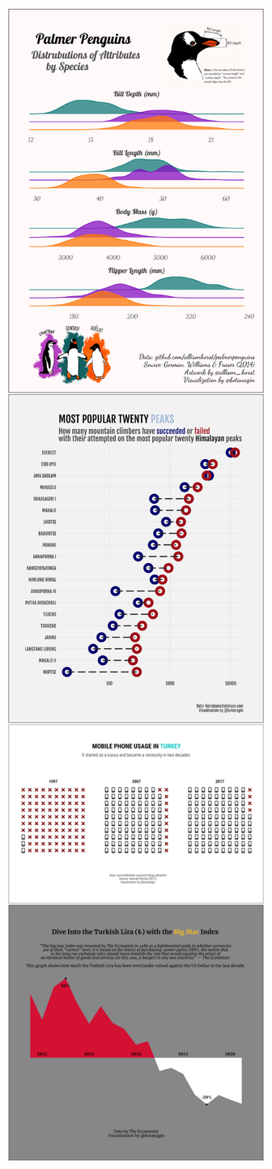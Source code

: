 ![](https://raw.githubusercontent.com/botan/tidytuesday/main/plots/2020-w31-palmerpenguins.png)
![](https://raw.githubusercontent.com/botan/tidytuesday/main/plots/2020-w39-himalayanclimbing.png)
![](https://raw.githubusercontent.com/botan/tidytuesday/main/plots/2020-w46-phones.png)
![](https://raw.githubusercontent.com/botan/tidytuesday/main/plots/2020-w52-bigmacindex.png)
